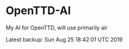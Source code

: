 # OpenTTD-AI
My AI for OpenTTD, will use primarily air

Latest backup: Sun Aug 25 18:42:01 UTC 2019
